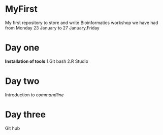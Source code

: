 # MyFirst
My first repository to store and write
Bioinformatics workshop we have had from Monday 23 January to 27 January,Friday


# Day one
**Installation of tools**
1.Git bash 
2.R Studio

# Day two
Introduction to *commandline*

# Day three
Git hub
